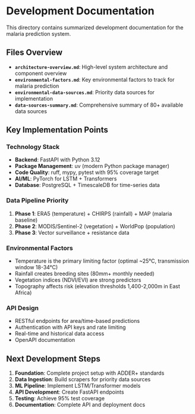 # Development Documentation

This directory contains summarized development documentation for the malaria prediction system.

## Files Overview

- **`architecture-overview.md`**: High-level system architecture and component overview
- **`environmental-factors.md`**: Key environmental factors to track for malaria prediction
- **`environmental-data-sources.md`**: Priority data sources for implementation
- **`data-sources-summary.md`**: Comprehensive summary of 80+ available data sources

## Key Implementation Points

### Technology Stack
- **Backend**: FastAPI with Python 3.12
- **Package Management**: uv (modern Python package manager)
- **Code Quality**: ruff, mypy, pytest with 95% coverage target
- **AI/ML**: PyTorch for LSTM + Transformers
- **Database**: PostgreSQL + TimescaleDB for time-series data

### Data Pipeline Priority
1. **Phase 1**: ERA5 (temperature) + CHIRPS (rainfall) + MAP (malaria baseline)
2. **Phase 2**: MODIS/Sentinel-2 (vegetation) + WorldPop (population)
3. **Phase 3**: Vector surveillance + resistance data

### Environmental Factors
- Temperature is the primary limiting factor (optimal ~25°C, transmission window 18-34°C)
- Rainfall creates breeding sites (80mm+ monthly needed)
- Vegetation indices (NDVI/EVI) are strong predictors
- Topography affects risk (elevation thresholds 1,400-2,000m in East Africa)

### API Design
- RESTful endpoints for area/time-based predictions
- Authentication with API keys and rate limiting
- Real-time and historical data access
- OpenAPI documentation

## Next Development Steps

1. **Foundation**: Complete project setup with ADDER+ standards
2. **Data Ingestion**: Build scrapers for priority data sources
3. **ML Pipeline**: Implement LSTM/Transformer models
4. **API Development**: Create FastAPI endpoints
5. **Testing**: Achieve 95% test coverage
6. **Documentation**: Complete API and deployment docs
